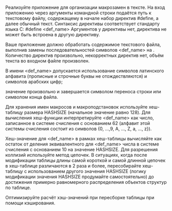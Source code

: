 Реализуйте приложение для организации макрозамен в тексте. 
На вход приложению через аргументы командной строки подаётся путь к текстовому файлу, содержащему в
начале набор директив #define, а далее обычный текст. Синтаксис директивы
соответствует стандарту языка C:
                    #define <def_name> <value>
Аргументов у директивы нет, директива не может быть встроена в другую директиву.

Ваше приложение должно обработать содержимое текстового файла, выполнив замены
последовательностей символов <def_name> на <value>. Количество директив
произвольно, некорректных директив нет, объём текста во входном файле произволен.

В имени <def_name> допускается использование символов латинского алфавита
(прописные и строчные буквы не отождествляются) и символов арабских цифр;

значение <value> произвольно и завершается символом переноса строки или символом
конца файла. 

Для хранения имен макросов и макроподстановок используйте
хеш-таблицу размера HASHSIZE (начальное значение равно 128). Для вычисления
хеш-функции интерпретируйте <def_name> как число, записанное в системе счисления
с основанием 62 (алфавит этой системы счисления состоит из символов {0, …,9, A, …,
Z, a, …, z}). 

Хеш-значение для <def_name> в рамках хеш-таблицы вычисляйте как
остаток от деления эквивалентного для <def_name> числа в системе счисления с
основанием 10 на значение HASHSIZE. Для разрешения коллизий используйте метод
цепочек. В ситуациях, когда после модификации таблицы длины самой короткой и
самой длинной цепочек в хеш-таблице различаются в 2 раза и более, пересобирайте
хеш-таблицу с использованием другого значения HASHSIZE (логику модификации
значения HASHSIZE продумайте самостоятельно) до достижения примерно
равномерного распределения объектов структур по таблице. 

Оптимизируйте расчёт хэш-значений при пересборке таблицы при помощи кэширования.